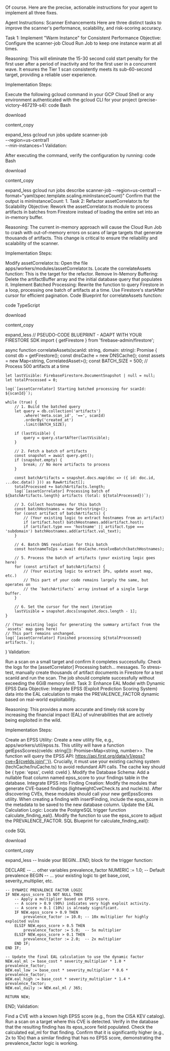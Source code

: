 Of course. Here are the precise, actionable instructions for your agent to implement all three fixes.

Agent Instructions: Scanner Enhancements
Here are three distinct tasks to improve the scanner's performance, scalability, and risk-scoring accuracy.

Task 1: Implement "Warm Instance" for Consistent Performance
Objective: Configure the scanner-job Cloud Run Job to keep one instance warm at all times.

Reasoning: This will eliminate the 15-30 second cold start penalty for the first user after a period of inactivity and for the first user in a concurrent wave. It ensures the Tier 1 scan consistently meets its sub-60-second target, providing a reliable user experience.

Implementation Steps:

Execute the following gcloud command in your GCP Cloud Shell or any environment authenticated with the gcloud CLI for your project (precise-victory-467219-s4):
code
Bash

download

content_copy

expand_less
gcloud run jobs update scanner-job \
    --region=us-central1 \
    --min-instances=1
Validation:

After executing the command, verify the configuration by running:
code
Bash

download

content_copy

expand_less
gcloud run jobs describe scanner-job --region=us-central1 --format="yaml(spec.template.scaling.minInstanceCount)"
Confirm that the output is minInstanceCount: 1.
Task 2: Refactor assetCorrelator.ts for Scalability
Objective: Rework the assetCorrelator.ts module to process artifacts in batches from Firestore instead of loading the entire set into an in-memory buffer.

Reasoning: The current in-memory approach will cause the Cloud Run Job to crash with out-of-memory errors on scans of large targets that generate thousands of artifacts. This change is critical to ensure the reliability and scalability of the scanner.

Implementation Steps:

Modify assetCorrelator.ts: Open the file apps/workers/modules/assetCorrelator.ts.
Locate the correlateAssets function: This is the target for the refactor.
Remove In-Memory Buffering: Delete the artifactBuffer array and the initial database query that populates it.
Implement Batched Processing: Rewrite the function to query Firestore in a loop, processing one batch of artifacts at a time. Use Firestore's startAfter cursor for efficient pagination.
Code Blueprint for correlateAssets function:

code
TypeScript

download

content_copy

expand_less
// PSEUDO-CODE BLUEPRINT - ADAPT WITH YOUR FIRESTORE SDK
import { getFirestore } from 'firebase-admin/firestore';

async function correlateAssets(scanId: string, domain: string): Promise<void> {
    const db = getFirestore();
    const dnsCache = new DNSCache();
    const assets = new Map<string, CorrelatedAsset>();
    const BATCH_SIZE = 500; // Process 500 artifacts at a time

    let lastVisible: FirebaseFirestore.DocumentSnapshot | null = null;
    let totalProcessed = 0;

    log(`[assetCorrelator] Starting batched processing for scanId: ${scanId}`);

    while (true) {
        // 1. Build the batched query
        let query = db.collection('artifacts')
            .where('meta.scan_id', '==', scanId)
            .orderBy('created_at')
            .limit(BATCH_SIZE);

        if (lastVisible) {
            query = query.startAfter(lastVisible);
        }

        // 2. Fetch a batch of artifacts
        const snapshot = await query.get();
        if (snapshot.empty) {
            break; // No more artifacts to process
        }

        const batchArtifacts = snapshot.docs.map(doc => ({ id: doc.id, ...doc.data() })) as RawArtifact[];
        totalProcessed += batchArtifacts.length;
        log(`[assetCorrelator] Processing batch of ${batchArtifacts.length} artifacts (total: ${totalProcessed})`);

        // 3. Collect hostnames for this batch
        const batchHostnames = new Set<string>();
        for (const artifact of batchArtifacts) {
            // (Your existing logic to extract hostnames from an artifact)
            if (artifact.host) batchHostnames.add(artifact.host);
            if (artifact.type === 'hostname' || artifact.type === 'subdomain') batchHostnames.add(artifact.val_text);
        }

        // 4. Batch DNS resolution for this batch
        const hostnameToIps = await dnsCache.resolveBatch(batchHostnames);

        // 5. Process the batch of artifacts (your existing logic goes here)
        for (const artifact of batchArtifacts) {
            // (Your existing logic to extract IPs, update asset map, etc.)
            // This part of your code remains largely the same, but operates on
            // the `batchArtifacts` array instead of a single large buffer.
        }

        // 6. Set the cursor for the next iteration
        lastVisible = snapshot.docs[snapshot.docs.length - 1];
    }

    // (Your existing logic for generating the summary artifact from the `assets` map goes here)
    // This part remains unchanged.
    log(`[assetCorrelator] Finished processing ${totalProcessed} artifacts.`);
}
Validation:

Run a scan on a small target and confirm it completes successfully.
Check the logs for the [assetCorrelator] Processing batch... messages.
To stress-test, manually create thousands of artifact documents in Firestore for a test scanId and run the scan. The job should complete successfully without exceeding the 6GiB memory limit.
Task 3: Enhance EAL Model with Dynamic EPSS Data
Objective: Integrate EPSS (Exploit Prediction Scoring System) data into the EAL calculation to make the PREVALENCE_FACTOR dynamic based on real-world exploitability.

Reasoning: This provides a more accurate and timely risk score by increasing the financial impact (EAL) of vulnerabilities that are actively being exploited in the wild.

Implementation Steps:

Create an EPSS Utility:
Create a new utility file, e.g., apps/workers/util/epss.ts.
This utility will have a function getEpssScores(cveIds: string[]): Promise<Map<string, number>>.
The function will query the EPSS API: https://api.first.org/data/v1/epss?cve=${cveIds.join(',')}.
Crucially, it must use your existing caching system (techCache/lruCache.ts) to avoid redundant API calls. The cache key should be { type: 'epss', cveId: cveId }.
Modify the Database Schema:
Add a nullable float column named epss_score to your findings table in the database.
Integrate EPSS into Finding Creation:
Modify the modules that generate CVE-based findings (lightweightCveCheck.ts and nuclei.ts).
After discovering CVEs, these modules should call your new getEpssScores utility.
When creating a finding with insertFinding, include the epss_score in the metadata to be saved to the new database column.
Update the EAL Calculation Logic:
Locate the PostgreSQL trigger function calculate_finding_eal().
Modify the function to use the epss_score to adjust the PREVALENCE_FACTOR.
SQL Blueprint for calculate_finding_eal():

code
SQL

download

content_copy

expand_less
-- Inside your BEGIN...END; block for the trigger function:

DECLARE
    -- ... other variables
    prevalence_factor NUMERIC := 1.0; -- Default prevalence
BEGIN
    -- ... your existing logic to get base_cost, severity_multiplier, etc.

    -- DYNAMIC PREVALENCE FACTOR LOGIC
    IF NEW.epss_score IS NOT NULL THEN
        -- Apply a multiplier based on EPSS score.
        -- A score > 0.9 (90%) indicates very high exploit activity.
        -- A score > 0.1 (10%) is already significant.
        IF NEW.epss_score > 0.9 THEN
            prevalence_factor := 10.0; -- 10x multiplier for highly exploited vulns
        ELSIF NEW.epss_score > 0.5 THEN
            prevalence_factor := 5.0;  -- 5x multiplier
        ELSIF NEW.epss_score > 0.1 THEN
            prevalence_factor := 2.0;  -- 2x multiplier
        END IF;
    END IF;

    -- Update the final EAL calculation to use the dynamic factor
    NEW.eal_ml := base_cost * severity_multiplier * 1.0 * prevalence_factor;
    NEW.eal_low := base_cost * severity_multiplier * 0.6 * prevalence_factor;
    NEW.eal_high := base_cost * severity_multiplier * 1.4 * prevalence_factor;
    NEW.eal_daily := NEW.eal_ml / 365;

    RETURN NEW;
END;
Validation:

Find a CVE with a known high EPSS score (e.g., from the CISA KEV catalog).
Run a scan on a target where this CVE is detected.
Verify in the database that the resulting finding has its epss_score field populated.
Check the calculated eal_ml for that finding. Confirm that it is significantly higher (e.g., 2x to 10x) than a similar finding that has no EPSS score, demonstrating the prevalence_factor logic is working.
